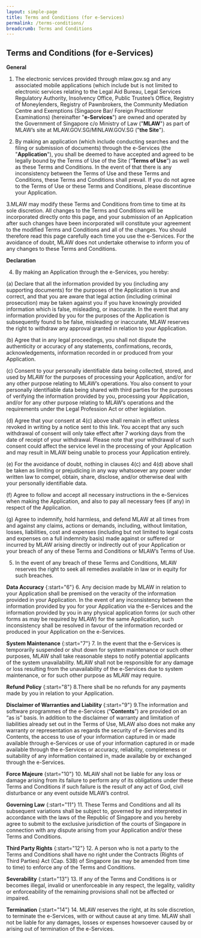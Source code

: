 ```yaml
---
layout: simple-page
title: Terms and Conditions (for e-Services)
permalink: /terms-conditions/
breadcrumb: Terms and Conditions
---
```


Terms and Conditions (for e-Services)
---

**General**

 1. The electronic services provided through mlaw.gov.sg and any associated mobile applications (which include but is not limited to electronic services relating to the Legal Aid Bureau, Legal Services Regulatory Authority, Insolvency Office, Public Trustee’s Office, Registry of Moneylenders, Registry of Pawnbrokers, the Community Mediation Centre and Exemptions (Singapore Bar/ Foreign Practitioner Examinations) (hereinafter "**e-Services**") are owned and operated by the Government of Singapore c/o Ministry of Law ("**MLAW**") as part of MLAW’s site at MLAW.GOV.SG/MINLAW.GOV.SG  ("**the Site**").

 2. By making an application (which include conducting searches and the filing or submission of documents)  through the e-Services (the "**Application**"), you shall be deemed to have accepted and agreed to be legally bound by the Terms of Use of the Site (“**Terms of Use**”) as well as these Terms and Conditions. In the event of that there is any inconsistency between the Terms of Use and these Terms and Conditions, these Terms and Conditions shall prevail. If you do not agree to the Terms of Use or these Terms and Conditions, please discontinue your Application.

 3.MLAW may modify these Terms and Conditions from time to time at its sole discretion. All changes to the Terms and Conditions will be incorporated directly onto this page, and your submission of an Application after such changes have been incorporated will constitute your agreement to the modified Terms and Conditions and all of the changes. You should therefore read this page carefully each time you use the e-Services. For the avoidance of doubt, MLAW does not undertake otherwise to inform you of any changes to these Terms and Conditions.

**Declaration**

 4. By making an Application through the e-Services, you hereby:

(a)    Declare that all the information provided by you (including any supporting documents) for the purposes of the Application is true and correct, and that you are aware that legal action (including criminal prosecution) may be taken against you if you have knowingly provided information which is false, misleading, or inaccurate. In the event that any information provided by you for the purposes of the Application is subsequently found to be false, misleading or inaccurate, MLAW reserves the right to withdraw any approval granted in relation to your Application.

(b)    Agree that in any legal proceedings, you shall not dispute the authenticity or accuracy of any statements, confirmations, records, acknowledgements, information recorded in or produced from your Application.

(c)    Consent to your personally identifiable data being collected, stored, and used by MLAW for the purposes of processing your Application, and/or for any other purpose relating to MLAW’s operations. You also consent to your personally identifiable data being shared with third parties for the purposes of verifying the information provided by you, processing your Application, and/or for any other purpose relating to MLAW’s operations and the requirements under the Legal Profession Act or other legislation.   

(d)    Agree that your consent at 4(c) above shall remain in effect unless revoked in writing by a notice sent to  this link. You accept that any such withdrawal of consent will only take effect after 7 working days from the date of receipt of your withdrawal. Please note that your withdrawal of such consent could affect the service level in the processing of your Application and may result in MLAW being unable to process your Application entirely.

(e)    For the avoidance of doubt, nothing in clauses 4(c) and 4(d) above shall be taken as limiting or prejudicing in any way whatsoever any power under written law to compel, obtain, share, disclose, and/or otherwise deal with your personally identifiable data.

 (f)    Agree to follow and accept all necessary instructions in the e-Services when making the Application, and also to pay all necessary fees (if any) in respect of the Application.

(g)    Agree to indemnify, hold harmless, and defend MLAW at all times from and against any claims, actions or demands, including, without limitation, losses, liabilities, cost and expenses (including but not limited to legal costs and expenses on a full indemnity basis) made against or suffered or incurred by MLAW arising directly or indirectly out of your Application or your breach of any of these Terms and Conditions or MLAW’s Terms of Use.  


 5. In the event of any breach of these Terms and Conditions, MLAW reserves the right to seek all remedies available in law or in equity for such breaches.

**Data Accuracy**
{:start="6"}
 6.    Any decision made by MLAW in relation to your Application shall be premised on the veracity of the information provided in your Application. In the event of any inconsistency between the information provided by you for your Application via the e-Services and the information provided by you in any physical application forms (or such other forms as may be required by MLAW) for the same Application, such inconsistency shall be resolved in favour of the information recorded or produced in your Application on the e-Services.

**System Maintenance**
{:start="7"}
 7.    In the event that the e-Services is temporarily suspended or shut down for system maintenance or such other purposes, MLAW shall take reasonable steps to notify potential applicants of the system unavailability. MLAW shall not be responsible for any damage or loss resulting from the unavailability of the e-Services due to system maintenance, or for such other purpose as MLAW may require.

**Refund Policy**
{:start="8"}
 8.There shall be no refunds for any payments made by you in relation to your Application.

**Disclaimer of Warranties and Liability**
{:start="9"}
 9.The information and software programmes of the e-Services (“**Contents**”) are provided on an “as is” basis. In addition to the disclaimer of warranty and limitation of liabilities already set out in the Terms of Use, MLAW also does not make any warranty or representation as regards the security of e-Services and its Contents, the access to use of your information captured in or made available through e-Services or use of your information captured in or made available through the e-Services or accuracy, reliability, completeness or suitability of any information contained in, made available by or exchanged through the e-Services.

**Force Majeure**
{start="10"}
10. MLAW shall not be liable for any loss or damage arising from its failure to perform any of its obligations under these Terms and Conditions if such failure is the result of any act of God, civil disturbance or any event outside MLAW’s control.

**Governing Law**
{:start="11"}
11. These Terms and Conditions and all its subsequent variations shall be subject to, governed by and interpreted in accordance with the laws of the Republic of Singapore and you hereby agree to submit to the exclusive jurisdiction of the courts of Singapore in connection with any dispute arising from your Application and/or these Terms and Conditions.

**Third Party Rights**
{:start="12"}
12. A person who is not a party to the Terms and Conditions shall have no right under the Contracts (Rights of Third Parties) Act (Cap. 53B) of Singapore (as may be amended from time to time) to enforce any of the Terms and Conditions.

**Severability**
{:start="13"}
13.    If any of the Terms and Conditions is or becomes illegal, invalid or unenforceable in any respect, the legality, validity or enforceability of the remaining provisions shall not be affected or impaired.

**Termination**
{:start="14"}
14.    MLAW reserves the right, at its sole discretion, to terminate the e-Services, with or without cause at any time. MLAW shall not be liable for any damages, losses or expenses howsoever caused by or arising out of termination of the e-Services.
